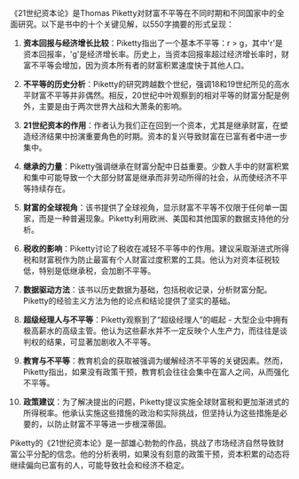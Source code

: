 《21世纪资本论》是Thomas Piketty对财富不平等在不同时期和不同国家中的全面研究。以下是书中的十个关键见解，以550字摘要的形式呈现：

1. **资本回报与经济增长比较**：Piketty指出了一个基本不平等：r > g，其中'r'是资本回报率，'g'是经济增长率。历史上，当资本回报率超过经济增长率时，财富不平等会增加，因为资本所有者的财富积累速度快于其他人口。

2. **不平等的历史分析**：Piketty的研究跨越数个世纪，强调18和19世纪所见的高水平财富不平等并非偶然。相反，20世纪中叶观察到的相对平等的财富分配是例外，主要是由于两次世界大战和大萧条的影响。

3. **21世纪资本的作用**：作者认为我们正在回到一个资本，尤其是继承财富，在塑造经济结果中扮演重要角色的时期。资本的复兴导致财富在已富有者中进一步集中。

4. **继承的力量**：Piketty强调继承在财富分配中日益重要。少数人手中的财富积累和集中可能导致一个大部分财富是继承而非劳动所得的社会，从而使经济不平等持续存在。

5. **财富的全球视角**：该书提供了全球视角，显示财富不平等不仅限于任何单一国家，而是一种普遍现象。Piketty利用欧洲、美国和其他国家的数据支持他的分析。

6. **税收的影响**：Piketty讨论了税收在减轻不平等中的作用。建议采取渐进式所得税和财富税作为防止最富有个人财富过度积累的工具。他认为对资本征税较低，特别是低继承税，会加剧不平等。

7. **数据驱动方法**：该书以历史数据为基础，包括税收记录，分析财富分配。Piketty的经验主义方法为他的论点和结论提供了坚实的基础。

8. **超级经理人与不平等**：Piketty观察到了“超级经理人”的崛起 - 大型企业中拥有极高薪水的高级主管。他认为这些薪水并不一定反映个人生产力，而往往是谈判权的结果，可显著加剧收入不平等。

9. **教育与不平等**：教育机会的获取被强调为缓解经济不平等的关键因素。然而，Piketty指出，如果没有政策干预，教育机会往往会集中在富人之间，从而强化不平等。

10. **政策建议**：为了解决提出的问题，Piketty提议实施全球财富税和更加渐进式的所得税率。他承认实施这些措施的政治和实际挑战，但坚持认为这些措施是必要的，以防止财富不平等进一步根深蒂固。

Piketty的《21世纪资本论》是一部雄心勃勃的作品，挑战了市场经济自然导致财富公平分配的信念。他的分析表明，如果没有刻意的政策干预，资本积累的动态将继续偏向已富有的人，可能导致社会和经济不稳定。